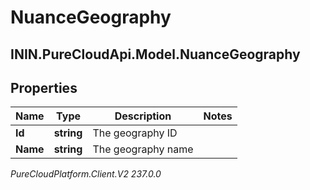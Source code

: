 # NuanceGeography

## ININ.PureCloudApi.Model.NuanceGeography

## Properties

|Name | Type | Description | Notes|
|------------ | ------------- | ------------- | -------------|
| **Id** | **string** | The geography ID | |
| **Name** | **string** | The geography name | |



_PureCloudPlatform.Client.V2 237.0.0_
